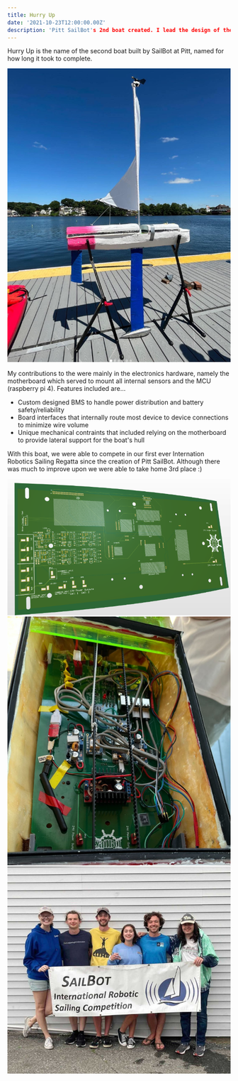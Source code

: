 ```yaml
---
title: Hurry Up
date: '2021-10-23T12:00:00.00Z'
description: 'Pitt SailBot's 2nd boat created. I lead the design of the electronics hardware and contributed to the automation/localization software'
---
```

Hurry Up is the name of the second boat built by SailBot at Pitt, named for how long it took to complete. 

![hurryup](./hurryup.png)

My contributions to the were mainly in the electronics hardware, namely the motherboard which served to mount all internal sensors and the MCU (raspberry pi 4). 
Features included are...
- Custom designed BMS to handle power distribution and battery safety/reliability
- Board interfaces that internally route most device to device connections to minimize wire volume
- Unique mechanical contraints that included relying on the motherboard to provide lateral support for the boat's hull



With this boat, we were able to compete in our first ever Internation Robotics Sailing Regatta since the creation of Pitt SailBot. Although there was much to improve upon we were able to take home 3rd place :)

![cad](./cad.png) 
![wired](./wired.png)
![boyz](./boyz.png)